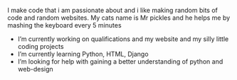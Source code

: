 I make code that i am passionate about and i like making random bits of code and random websites.
My cats name is Mr pickles and he helps me by mashing the keyboard every 5 minutes
- I’m currently working on qualifications and my website and my silly little coding projects
- I’m currently learning Python, HTML, Django
- I’m looking for help with gaining a better understanding of python and web-design
